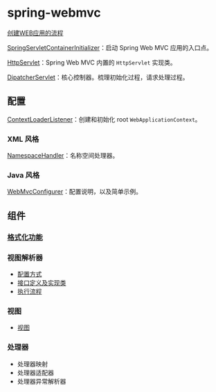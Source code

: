 # spring-webmvc

[创建WEB应用的流程](编程语言/Java/Javalang/Spring生态系统/modules/spring-webmvc/创建WEB应用流程.md)

[SpringServletContainerInitializer](编程语言/Java/Javalang/Spring生态系统/modules/spring-webmvc/SpringServletContainerInitializer.md)：启动 Spring Web MVC 应用的入口点。

[HttpServlet](编程语言/Java/Javalang/Spring生态系统/modules/spring-webmvc/HttpServlet.md)：Spring Web MVC 内置的 `HttpServlet` 实现类。

[DipatcherServlet](编程语言/Java/Javalang/Spring生态系统/modules/spring-webmvc/DispatcherServlet.md)：核心控制器。梳理初始化过程，请求处理过程。



## 配置

[ContextLoaderListener](编程语言/Java/Javalang/Spring生态系统/modules/spring-webmvc/ContextLoaderListener.md)：创建和初始化 root `WebApplicationContext`。

### XML 风格

[NamespaceHandler](编程语言/Java/Javalang/Spring生态系统/modules/spring-webmvc/NamespaceHandler.md)：名称空间处理器。

### Java 风格

[WebMvcConfigurer](编程语言/Java/Javalang/Spring生态系统/modules/spring-webmvc/WebMvcConfigurer.md)：配置说明，以及简单示例。

## 组件

### [格式化功能](编程语言/Java/Javalang/Spring生态系统/modules/spring-webmvc/格式化功能.md)

### 视图解析器

* [配置方式](编程语言/Java/Javalang/Spring生态系统/modules/spring-webmvc/ViewResolver-配置方案.md)
* [接口定义及实现类](编程语言/Java/Javalang/Spring生态系统/modules/spring-webmvc/ViewResolver.md)
* [执行流程](编程语言/Java/Javalang/Spring生态系统/modules/spring-webmvc/ViewResolver-resolveViewName.md)

### 视图

* [视图](编程语言/Java/Javalang/Spring生态系统/modules/spring-webmvc/View.md)

### 处理器

* 处理器映射
* 处理器适配器
* 处理器异常解析器
